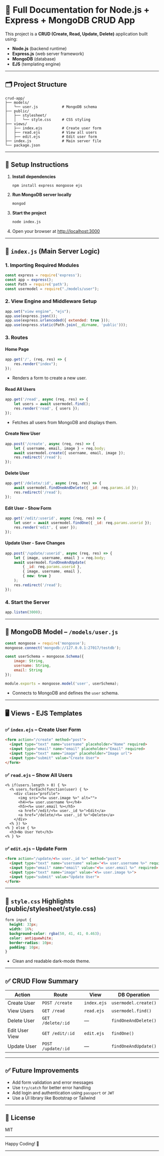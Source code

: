# 📄 Full Documentation for Node.js + Express + MongoDB CRUD App

This project is a **CRUD (Create, Read, Update, Delete)** application built using:

* **Node.js** (backend runtime)
* **Express.js** (web server framework)
* **MongoDB** (database)
* **EJS** (templating engine)

---

## 🗂 Project Structure

```
crud-app/
├── models/
│   └── user.js           # MongoDB schema
├── public/
│   ├── stylesheet/
│   │   └── style.css     # CSS styling
├── views/
│   ├── index.ejs         # Create user form
│   ├── read.ejs          # View all users
│   ├── edit.ejs          # Edit user form
├── index.js              # Main server file
└── package.json
```

---

## 🚀 Setup Instructions

1. **Install dependencies**

   ```bash
   npm install express mongoose ejs
   ```
2. **Run MongoDB server locally**

   ```bash
   mongod
   ```
3. **Start the project**

   ```bash
   node index.js
   ```
4. Open your browser at [http://localhost:3000](http://localhost:3000)

---

## 🔧 `index.js` (Main Server Logic)

### 1. Importing Required Modules

```js
const express = require('express');
const app = express();
const Path = require('path');
const usermodel = require("./models/user");
```

### 2. View Engine and Middleware Setup

```js
app.set("view engine", "ejs");
app.use(express.json());
app.use(express.urlencoded({ extended: true }));
app.use(express.static(Path.join(__dirname, 'public')));
```

### 3. Routes

#### Home Page

```js
app.get('/', (req, res) => {
    res.render("index");
});
```

* Renders a form to create a new user.

#### Read All Users

```js
app.get('/read', async (req, res) => {
    let users = await usermodel.find();
    res.render('read', { users });
});
```

* Fetches all users from MongoDB and displays them.

#### Create New User

```js
app.post('/create', async (req, res) => {
    let { username, email, image } = req.body;
    await usermodel.create({ username, email, image });
    res.redirect('/read');
});
```

#### Delete User

```js
app.get('/delete/:id', async (req, res) => {
    await usermodel.findOneAndDelete({ _id: req.params.id });
    res.redirect('/read');
});
```

#### Edit User - Show Form

```js
app.get('/edit/:userid', async (req, res) => {
    let user = await usermodel.findOne({ _id: req.params.userid });
    res.render('edit', { user });
});
```

#### Update User - Save Changes

```js
app.post('/update/:userid', async (req, res) => {
    let { image, username, email } = req.body;
    await usermodel.findOneAndUpdate(
        { _id: req.params.userid },
        { image, username, email },
        { new: true }
    );
    res.redirect('/read');
});
```

### 4. Start the Server

```js
app.listen(3000);
```

---

## 📘 MongoDB Model – `/models/user.js`

```js
const mongoose = require('mongoose');
mongoose.connect('mongodb://127.0.0.1:27017/testdb');

const userSchema = mongoose.Schema({
    image: String,
    username: String,
    email: String
});

module.exports = mongoose.model('user', userSchema);
```

* Connects to MongoDB and defines the `user` schema.

---

## 🖥 Views - EJS Templates

### ✅ `index.ejs` – Create User Form

```html
<form action="/create" method="post">
  <input type="text" name="username" placeholder="Name" required>
  <input type="email" name="email" placeholder="Email" required>
  <input type="text" name="image" placeholder="Image url">
  <input type="submit" value="Create User">
</form>
```

### ✅ `read.ejs` – Show All Users

```ejs
<% if(users.length > 0) { %>
  <% users.forEach(function(user) { %>
    <div class="profile">
      <img src="<%= user.image %>" alt="">
      <h4><%= user.username %></h4>
      <h5><%= user.email %></h5>
      <a href="/edit/<%= user._id %>">Edit</a>
      <a href="/delete/<%= user._id %>">Delete</a>
    </div>
  <% }) %>
<% } else { %>
  <h3>No User Yet</h3>
<% } %>
```

### ✅ `edit.ejs` – Update Form

```html
<form action="/update/<%= user._id %>" method="post">
  <input type="text" name="username" value="<%= user.username %>" required>
  <input type="email" name="email" value="<%= user.email %>" required>
  <input type="text" name="image" value="<%= user.image %>">
  <input type="submit" value="Update User">
</form>
```

---

## 🎨 `style.css` Highlights (public/stylesheet/style.css)

```css
form input {
  height: 33px;
  width: 16%;
  background-color: rgba(50, 41, 41, 0.463);
  color: antiquewhite;
  border-radius: 10px;
  padding: 10px;
}
```

* Clean and readable dark-mode theme.

---

## ✅ CRUD Flow Summary

| Action         | Route              | View        | DB Operation         |
| -------------- | ------------------ | ----------- | -------------------- |
| Create User    | `POST /create`     | `index.ejs` | `usermodel.create()` |
| View Users     | `GET /read`        | `read.ejs`  | `usermodel.find()`   |
| Delete User    | `GET /delete/:id`  | —           | `findOneAndDelete()` |
| Edit User View | `GET /edit/:id`    | `edit.ejs`  | `findOne()`          |
| Update User    | `POST /update/:id` | —           | `findOneAndUpdate()` |

---

## ✅ Future Improvements

* Add form validation and error messages
* Use `try/catch` for better error handling
* Add login and authentication using `passport` or `JWT`
* Use a UI library like Bootstrap or Tailwind

---

## 📌 License

MIT

---

Happy Coding! 🚀

---
